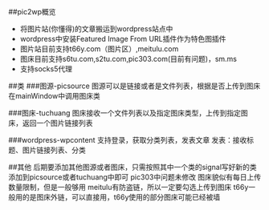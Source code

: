 ##pic2wp概览

 - 将图片站(你懂得)的文章搬运到wordpress站点中
 - wordpress中安装Featured Image From URL插件作为特色图插件
 - 图片站目前支持t66y.com（图片区）,meitulu.com
 - 图床目前支持s6tu.com,s2tu.com,pic303.com(目前有问题)，sm.ms
 - 支持socks5代理

##类
###图源-picsource
图源可以是链接或者是文件列表，根据是否上传到图床在mainWindow中调用图床类

###图床-tuchuang
图床接收一个文件列表以及指定图床类型，上传到指定图床，返回一个图片链接列表

###wordpress-wpcontent
支持登录，获取分类列表，发表文章
发表：接收标题、图片链接列表、分类


##其他
后期要添加其他图源或者图床，只需按照其中一个类的signal写好新的类添加到picsource或者tuchuang中即可
pic303中问题未修改
图床貌似有每日上传数量限制，但是一般够用
meitulu有防盗链，所以一定要勾选上传到图床
t66y一般用的是图床外链，可以直接用，t66y使用的部分图床可能已经被墙

